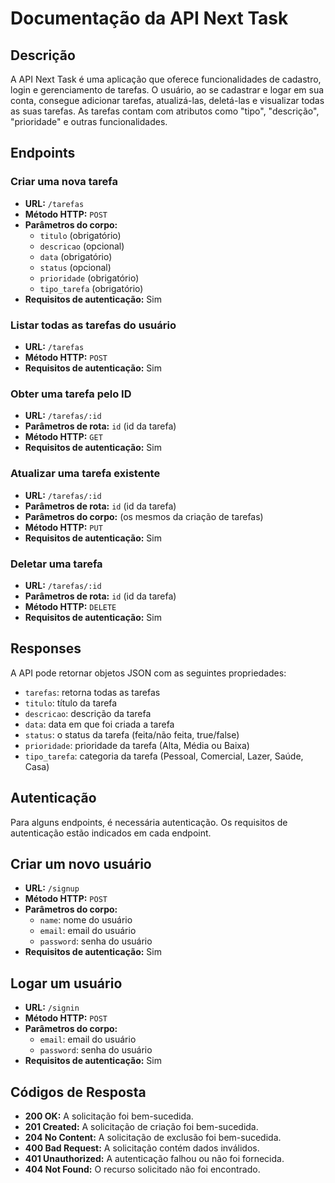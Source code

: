 # Documentação da API Next Task

## Descrição

A API Next Task é uma aplicação que oferece funcionalidades de cadastro, login e gerenciamento de tarefas. O usuário, ao se cadastrar e logar em sua conta, consegue adicionar tarefas, atualizá-las, deletá-las e visualizar todas as suas tarefas. As tarefas contam com atributos como "tipo", "descrição", "prioridade" e outras funcionalidades.

## Endpoints

### Criar uma nova tarefa

- **URL:** `/tarefas`
- **Método HTTP:** `POST`
- **Parâmetros do corpo:**
  - `titulo` (obrigatório)
  - `descricao` (opcional)
  - `data` (obrigatório)
  - `status` (opcional)
  - `prioridade` (obrigatório)
  - `tipo_tarefa` (obrigatório)
- **Requisitos de autenticação:** Sim

### Listar todas as tarefas do usuário

- **URL:** `/tarefas`
- **Método HTTP:** `POST`
- **Requisitos de autenticação:** Sim

### Obter uma tarefa pelo ID

- **URL:** `/tarefas/:id`
- **Parâmetros de rota:** `id` (id da tarefa)
- **Método HTTP:** `GET`
- **Requisitos de autenticação:** Sim

### Atualizar uma tarefa existente

- **URL:** `/tarefas/:id`
- **Parâmetros de rota:** `id` (id da tarefa)
- **Parâmetros do corpo:** (os mesmos da criação de tarefas)
- **Método HTTP:** `PUT`
- **Requisitos de autenticação:** Sim

### Deletar uma tarefa

- **URL:** `/tarefas/:id`
- **Parâmetros de rota:** `id` (id da tarefa)
- **Método HTTP:** `DELETE`
- **Requisitos de autenticação:** Sim

## Responses

A API pode retornar objetos JSON com as seguintes propriedades:

- `tarefas`: retorna todas as tarefas
- `titulo`: título da tarefa
- `descricao`: descrição da tarefa
- `data`: data em que foi criada a tarefa
- `status`: o status da tarefa (feita/não feita, true/false)
- `prioridade`: prioridade da tarefa (Alta, Média ou Baixa)
- `tipo_tarefa`: categoria da tarefa (Pessoal, Comercial, Lazer, Saúde, Casa)

## Autenticação

Para alguns endpoints, é necessária autenticação. Os requisitos de autenticação estão indicados em cada endpoint.

## Criar um novo usuário

- **URL:** `/signup`
- **Método HTTP:** `POST`
- **Parâmetros do corpo:**
  - `name`: nome do usuário
  - `email`: email do usuário
  - `password`: senha do usuário
- **Requisitos de autenticação:** Sim

## Logar um usuário

- **URL:** `/signin`
- **Método HTTP:** `POST`
- **Parâmetros do corpo:**
  - `email`: email do usuário
  - `password`: senha do usuário
- **Requisitos de autenticação:** Sim

## Códigos de Resposta

- **200 OK:** A solicitação foi bem-sucedida.
- **201 Created:** A solicitação de criação foi bem-sucedida.
- **204 No Content:** A solicitação de exclusão foi bem-sucedida.
- **400 Bad Request:** A solicitação contém dados inválidos.
- **401 Unauthorized:** A autenticação falhou ou não foi fornecida.
- **404 Not Found:** O recurso solicitado não foi encontrado.